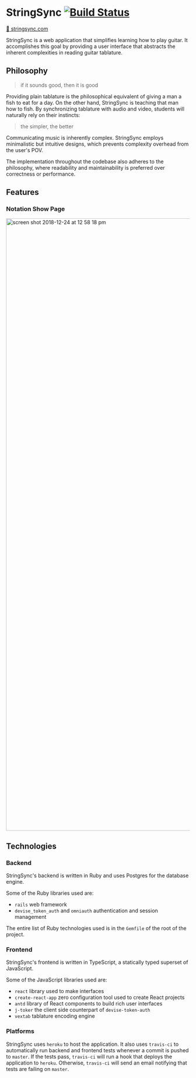 # StringSync [![Build Status](https://travis-ci.com/jaredjj3/string-sync.svg?branch=master)](https://travis-ci.com/jaredjj3/string-sync)

[🦑 stringsync.com](https://stringsync.com)

StringSync is a web application that simplifies learning how to play guitar. It accomplishes this goal by providing a user interface that abstracts the inherent complexities in reading guitar tablature.

## Philosophy

>if it sounds good, then it is good

Providing plain tablature is the philosophical equivalent of giving a man a fish to eat for a day. On the other hand, StringSync is teaching that man how to fish. By synchronizing tablature with audio and video, students will naturally rely on their instincts:

>the simpler, the better

Communicating music is inherently complex. StringSync employs minimalistic but intuitive designs, which prevents complexity overhead from the user's POV.

The implementation throughout the codebase also adheres to the philosophy, where readability and maintainability is preferred over correctness or performance.

## Features

### Notation Show Page

<img width="1674" alt="screen shot 2018-12-24 at 12 58 18 pm" src="https://user-images.githubusercontent.com/19232300/50404926-9c875f00-077b-11e9-8443-583ea8dc8075.png">

## Technologies

### Backend
StringSync's backend is written in Ruby and uses Postgres for the database engine.

Some of the Ruby libraries used are:

- `rails` web framework
- `devise_token_auth` and `omniauth` authentication and session management

The entire list of Ruby technologies used is in the `Gemfile` of the root of the project.

### Frontend
StringSync's frontend is written in TypeScript, a statically typed superset of JavaScript.

Some of the JavaScript libraries used are:

- `react` library used to make interfaces
- `create-react-app` zero configuration tool used to create React projects
- `antd` library of React components to build rich user interfaces
- `j-toker` the client side counterpart of `devise-token-auth`
- `vextab` tablature encoding engine

### Platforms
StringSync uses `heroku` to host the application. It also uses `travis-ci` to automatically run backend and frontend tests whenever a commit is pushed to `master`. If the tests pass, `travis-ci` will run a hook that deploys the application to `heroku`. Otherwise, `travis-ci` will send an email notifying that tests are failing on `master`.
